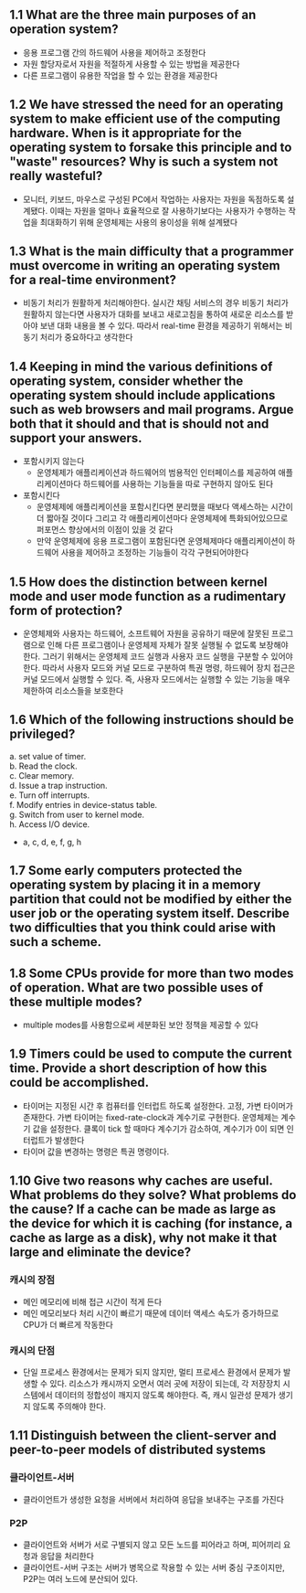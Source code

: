 ## 1.1 What are the three main purposes of an operation system?

- 응용 프로그램 간의 하드웨어 사용을 제어하고 조정한다
- 자원 할당자로서 자원을 적절하게 사용할 수 있는 방법을 제공한다
- 다른 프로그램이 유용한 작업을 할 수 있는 환경을 제공한다

## 1.2 We have stressed the need for an operating system to make efficient use of the computing hardware. When is it appropriate for the operating system to forsake this principle and to "waste" resources? Why is such a system not really wasteful?

- 모니터, 키보드, 마우스로 구성된 PC에서 작업하는 사용자는 자원을 독점하도록 설계됐다. 이때는 자원을 얼마나 효율적으로 잘 사용하기보다는 사용자가 수행하는 작업을 최대화하기 위해 운영체제는 사용의 용이성을 위해 설계됐다

## 1.3 What is the main difficulty that a programmer must overcome in writing an operating system for a real-time environment?

- 비동기 처리가 원활하게 처리해야한다. 실시간 채팅 서비스의 경우 비동기 처리가 원활하지 않는다면 사용자가 대화를 보내고 새로고침을 통하여 새로운 리소스를 받아야 보낸 대화 내용을 볼 수 있다. 따라서 real-time 환경을 제공하기 위해서는 비동기 처리가 중요하다고 생각한다

## 1.4 Keeping in mind the various definitions of operating system, consider whether the operating system should include applications such as web browsers and mail programs. Argue both that it should and that is should not and support your answers.

- 포함시키지 않는다
   - 운영체제가 애플리케이션과 하드웨어의 범용적인 인터페이스를 제공하여 애플리케이션마다 하드웨어를 사용하는 기능들을 따로 구현하지 않아도 된다
- 포함시킨다
   - 운영체제에 애플리케이션을 포함시킨다면 분리했을 때보다 액세스하는 시간이 더 짧아질 것이다 그리고 각 애플리케이션마다 운영체제에 특화되어있으므로 퍼포먼스 향상에서의 이점이 있을 것 같다
   - 만약 운영체제에 응용 프로그램이 포함된다면 운영체제마다 애플리케이션이 하드웨어 사용을 제어하고 조정하는 기능들이 각각 구현되어야한다 

## 1.5 How does the distinction between kernel mode and user mode function as a rudimentary form of protection?

- 운영체제와 사용자는 하드웨어, 소프트웨어 자원을 공유하기 때문에 잘못된 프로그램으로 인해 다른 프로그램이나 운영체제 자체가 잘못 실행될 수 없도록 보장해야 한다. 그러기 위해서는 운영체제 코드 실행과 사용자 코드 실행을 구분할 수 있어야한다. 따라서 사용자 모드와 커널 모드로 구분하여 특권 명령, 하드웨어 장치 접근은 커널 모드에서 실행할 수 있다. 즉, 사용자 모드에서는 실행할 수 있는 기능을 매우 제한하여 리소스들을 보호한다

## 1.6 Which of the following instructions should be privileged?
a. set value of timer.  
b. Read the clock.  
c. Clear memory.  
d. Issue a trap instruction.  
e. Turn off interrupts.  
f. Modify entries in device-status table.  
g. Switch from user to kernel mode.  
h. Access I/O device.  

- a, c, d, e, f, g, h

## 1.7 Some early computers protected the operating system by placing it in a memory partition that could not be modified by either the user job or the operating system itself. Describe two difficulties that you think could arise with such a scheme.

## 1.8 Some CPUs provide for more than two modes of operation. What are two possible uses of these multiple modes?
- multiple modes를 사용함으로써 세분화된 보안 정책을 제공할 수 있다

## 1.9 Timers could be used to compute the current time. Provide a short description of how this could be accomplished.
- 타이머는 지정된 시간 후 컴퓨터를 인터럽트 하도록 설정한다. 고정, 가변 타이머가 존재한다. 가변 타이머는 fixed-rate-clock과 계수기로 구현한다. 운영체제는 계수기 값을 설정한다. 클록이 tick 할 때마다 계수기가 감소하여, 계수기가 0이 되면 인터럽트가 발생한다
- 타이머 값을 변경하는 명령은 특권 명령이다.


## 1.10 Give two reasons why caches are useful. What problems do they solve? What problems do the cause? If a cache can be made as large as the device for which it is caching (for instance, a cache as large as a disk), why not make it that large and eliminate the device?

### 캐시의 장점
- 메인 메모리에 비해 접근 시간이 적게 든다
- 메인 메모리보다 처리 시간이 빠르기 때문에 데이터 액세스 속도가 증가하므로 CPU가 더 빠르게 작동한다  

### 캐시의 단점
- 단일 프로세스 환경에서는 문제가 되지 않지만, 멀티 프로세스 환경에서 문제가 발생할 수 있다. 리소스가 캐시까지 오면서 여러 곳에 저장이 되는데, 각 저장장치 시스템에서 데이터의 정합성이 깨지지 않도록 해야한다. 즉, 캐시 일관성 문제가 생기지 않도록 주의해야 한다.

## 1.11 Distinguish between the client-server and peer-to-peer models of distributed systems
### 클라이언트-서버
- 클라이언트가 생성한 요청을 서버에서 처리하여 응답을 보내주는 구조를 가진다
### P2P
- 클라이언트와 서버가 서로 구별되지 않고 모든 노드를 피어라고 하며, 피어끼리 요청과 응답을 처리한다
- 클라이언트-서버 구조는 서버가 병목으로 작용할 수 있는 서버 중심 구조이지만, P2P는 여러 노드에 분산되어 있다.
